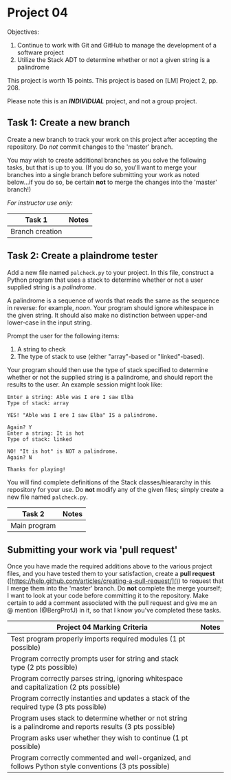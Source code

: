# Project 04

Objectives:  

1. Continue to work with Git and GitHub to manage the development of a software project
2. Utilize the Stack ADT to determine whether or not a given string is a palindrome
  
This project is worth 15 points.  This project is based on [LM] Project 2, pp. 208.

Please note this is an **_INDIVIDUAL_** project, and not a group project.

## Task 1: Create a new branch
Create a new branch to track your work on this project after accepting the repository. Do *not* commit changes to the 'master' branch.  

You may wish to create additional branches as you solve the following tasks, but that is up to you. (If you do so, you'll want to merge your branches into a single branch before submitting your work as noted below...if you do so, be certain **not** to merge the changes into the 'master' branch!)

*For instructor use only:*

Task 1          |  Notes
------          |  --------------------------
Branch creation | 

## Task 2: Create a plaindrome tester
Add a new file named `palcheck.py` to your project. In this file, construct a Python program that uses a stack to determine whether or not a user supplied string is a *palindrome*.

A palindrome is a sequence of words that reads the same as the sequence in reverse: for example, *noon*. Your program should ignore whitespace in the given string. It should also make no distinction between upper-and lower-case in the input string.

Prompt the user for the following items:

1. A string to check
2. The type of stack to use (either "array"-based or "linked"-based).

Your program should then use the type of stack specified to determine whether or not the supplied string is a palindrome, and should report the results to the user.  An example session might look like:

```
Enter a string: Able was I ere I saw Elba
Type of stack: array

YES! "Able was I ere I saw Elba" IS a palindrome.

Again? Y
Enter a string: It is hot
Type of stack: linked

NO! "It is hot" is NOT a palindrome.
Again? N

Thanks for playing!
```

You will find complete definitions of the Stack classes/hieararchy in this repository for your use.  Do **not** modify any of the given files; simply create a new file named `palcheck.py`.

Task 2          |  Notes
------          |  --------------------------
Main program | 


## Submitting your work via 'pull request'
Once you have made the required additions above to the various project files, and you have tested them to your satisfaction, create a **pull request** ([https://help.github.com/articles/creating-a-pull-request/]()) to request that I merge them into the 'master' branch. Do **not** complete the merge yourself; I want to look at your code before committing it to the repository. Make certain to add a comment associated with the pull request and give me an @ mention (@BergProfJ) in it, so that I know you've completed these tasks.

Project 04 Marking Criteria | Notes
------ | -----
Test program properly imports required modules (1 pt possible) | 
Program correctly prompts user for string and stack type (2 pts possible) |
Program correctly parses string, ignoring whitespace and capitalization (2 pts possible) |
Program correctly instanties and updates a stack of the required type (3 pts possible) |
Program uses stack to determine whether or not string is a palindrome and reports results (3 pts possible) |
Program asks user whether they wish to continue (1 pt possible) |
Program correctly commented and well-organized, and follows Python style conventions (3 pts possible) |
